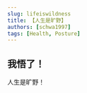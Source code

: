 ```yaml
---
slug: lifeiswildness
title: 【人生是旷野】
authors: [schwa1997]
tags: [Health, Posture]
---
```


## 我悟了！
人生是旷野！

